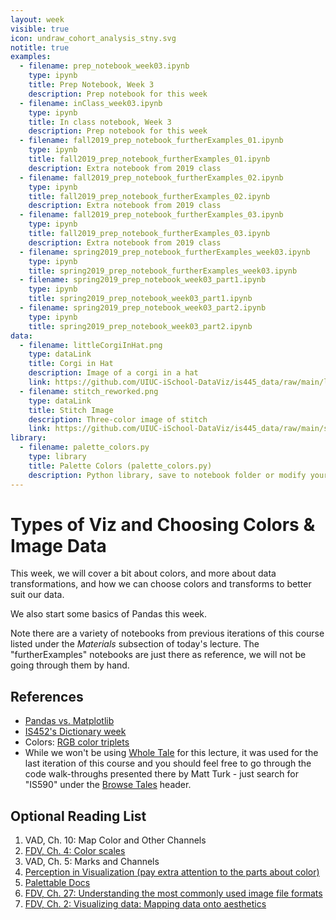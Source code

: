 ```yaml
---
layout: week
visible: true
icon: undraw_cohort_analysis_stny.svg
notitle: true
examples:
  - filename: prep_notebook_week03.ipynb
    type: ipynb
    title: Prep Notebook, Week 3
    description: Prep notebook for this week
  - filename: inClass_week03.ipynb
    type: ipynb
    title: In class notebook, Week 3
    description: Prep notebook for this week
  - filename: fall2019_prep_notebook_furtherExamples_01.ipynb
    type: ipynb
    title: fall2019_prep_notebook_furtherExamples_01.ipynb
    description: Extra notebook from 2019 class
  - filename: fall2019_prep_notebook_furtherExamples_02.ipynb
    type: ipynb
    title: fall2019_prep_notebook_furtherExamples_02.ipynb
    description: Extra notebook from 2019 class
  - filename: fall2019_prep_notebook_furtherExamples_03.ipynb
    type: ipynb
    title: fall2019_prep_notebook_furtherExamples_03.ipynb
    description: Extra notebook from 2019 class
  - filename: spring2019_prep_notebook_furtherExamples_week03.ipynb
    type: ipynb
    title: spring2019_prep_notebook_furtherExamples_week03.ipynb
  - filename: spring2019_prep_notebook_week03_part1.ipynb
    type: ipynb
    title: spring2019_prep_notebook_week03_part1.ipynb
  - filename: spring2019_prep_notebook_week03_part2.ipynb
    type: ipynb
    title: spring2019_prep_notebook_week03_part2.ipynb
data:
  - filename: littleCorgiInHat.png
    type: dataLink
    title: Corgi in Hat
    description: Image of a corgi in a hat
    link: https://github.com/UIUC-iSchool-DataViz/is445_data/raw/main/littleCorgiInHat.png
  - filename: stitch_reworked.png
    type: dataLink
    title: Stitch Image
    description: Three-color image of stitch
    link: https://github.com/UIUC-iSchool-DataViz/is445_data/raw/main/stitch_reworked.png
library:
  - filename: palette_colors.py
    type: library
    title: Palette Colors (palette_colors.py)
    description: Python library, save to notebook folder or modify your path if you know how to do that
---
```


# Types of Viz and Choosing Colors & Image Data

This week, we will cover a bit about colors, and more about data transformations, and how we can
choose colors and transforms to better suit our data.

We also start some basics of Pandas this week.

Note there are a variety of notebooks from previous iterations of this course listed under the *Materials* subsection of today's lecture.  The "furtherExamples" notebooks are just there as reference, we will not be going through them by hand.


## References

 * <a href="http://jonathansoma.com/lede/algorithms-2017/classes/fuzziness-matplotlib/understand-df-plot-in-pandas/">Pandas vs. Matplotlib</a>
 * <a href="https://github.com/jnaiman/IS-452AO-Fall2019/blob/master/Lectures/Week-09-Dictionaries.ipynb">IS452's Dictionary week</a>
 * Colors: <a href="https://www.rapidtables.com/web/color/RGB_Color.html">RGB color triplets</a>
 * While we won't be using <a href="https://wholetale.org/">Whole Tale</a> for this lecture, it was used for the last iteration of this course and you should feel free to go through the code walk-throughs presented there by Matt Turk - just search for "IS590" under the <a href="https://dashboard.wholetale.org/browse">Browse Tales</a> header.

## Optional Reading List

1. VAD, Ch. 10: Map Color and Other Channels 
2. <a href="https://serialmentor.com/dataviz/color-basics.html">FDV, Ch. 4: Color scales</a> 
3. VAD, Ch. 5: Marks and Channels 
4. <a href="https://www.csc2.ncsu.edu/faculty/healey/PP/">Perception in Visualization (pay extra attention to the parts about color)</a>  
5. <a href="https://jiffyclub.github.io/palettable/#documentation">Palettable Docs</a> 
6. <a href="https://serialmentor.com/dataviz/image-file-formats.html">FDV, Ch. 27: Understanding the most commonly used image file formats</a> 
7. <a href="https://serialmentor.com/dataviz/aesthetic-mapping.html">FDV, Ch. 2: Visualizing data: Mapping data onto aesthetics</a>

